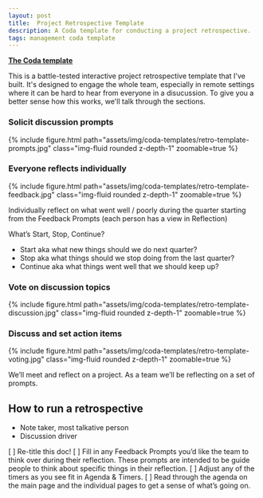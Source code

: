 ```yaml
---
layout: post
title:  Project Retrospective Template
description: A Coda template for conducting a project retrospective.
tags: management coda template
---
```


**[The Coda template](https://coda.io/d/Project-Retro-Template_dd0boW-t8XW/Team-Project-Retro_suWaF#_luB21)**

This is a battle-tested interactive project retrospective template that I've built. It's designed to engage the whole team, especially in remote settings where it can be hard to hear from everyone in a disucussion. To give you a better sense how this works, we'll talk through the sections.

### Solicit discussion prompts

{% include figure.html path="assets/img/coda-templates/retro-template-prompts.jpg" class="img-fluid rounded z-depth-1" zoomable=true %}

### Everyone reflects individually

{% include figure.html path="assets/img/coda-templates/retro-template-feedback.jpg" class="img-fluid rounded z-depth-1" zoomable=true %}

 Individually reflect on what went well / poorly during the quarter starting from the Feedback Prompts  (each person has a view in Reflection)

What’s Start, Stop, Continue?

* Start aka what new things should we do next quarter?
* Stop aka what things should we stop doing from the last quarter?
* Continue aka what things went well that we should keep up?

### Vote on discussion topics

{% include figure.html path="assets/img/coda-templates/retro-template-discussion.jpg" class="img-fluid rounded z-depth-1" zoomable=true %}

### Discuss and set action items

{% include figure.html path="assets/img/coda-templates/retro-template-voting.jpg" class="img-fluid rounded z-depth-1" zoomable=true %}

We’ll meet and reflect on a project. As a team we’ll be reflecting on a set of prompts.

## How to run a retrospective

- Note taker, most talkative person
- Discussion driver

[ ] Re-title this doc!
[ ] Fill in any Feedback Prompts you’d like the team to think over during their reflection. These prompts are intended to be guide people to think about specific things in their reflection.
[ ] Adjust any of the timers as you see fit in Agenda & Timers.
[ ] Read through the agenda on the main page and the individual pages to get a sense of what’s going on.
